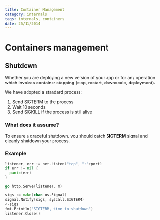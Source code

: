 ```yaml
---
title: Container Management
category: internals
tags: internals, containers
date: 25/11/2014
---
```


# Containers management

## Shutdown

Whether you are deploying a new version of your app or for any operation which
involves container stopping (stop, restart, downscale, deployment).

We have adopted a standard process:

1. Send SIGTERM to the process
2. Wait 10 seconds
3. Send SIGKILL if the process is still alive

### What does it assume?

To ensure a graceful shutdown, you should catch __SIGTERM__ signal and
cleanly shutdown your process.

### Example

```go
listener, err := net.Listen("tcp", ":"+port)
if err != nil {
  panic(err)
}

go http.Serve(listener, m)

sigs := make(chan os.Signal)
signal.Notify(sigs, syscall.SIGTERM)
<-sigs
fmt.Println("SIGTERM, time to shutdown")
listener.Close()
```
